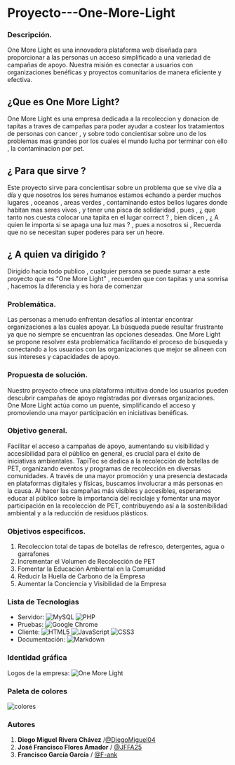 # Proyecto---One-More-Light
### Descripción. 
One More Light es una innovadora plataforma web diseñada para proporcionar a las personas un acceso simplificado a una variedad de campañas de apoyo. Nuestra misión es conectar a usuarios con organizaciones benéficas y proyectos comunitarios de manera eficiente y efectiva.
## ¿Que es One More Light?

One More Light es una empresa dedicada a la recoleccion y donacion de tapitas a traves de campañas para poder ayudar a costear los tratamientos de personas con cancer ,
y sobre todo concientisar sobre uno de los problemas mas grandes por los cuales el mundo lucha por terminar con ello , la contaminacion por pet.

## ¿ Para que sirve ?

Este proyecto sirve para concientisar sobre un problema que se vive día a día y que nosotros los seres humanos estamos echando a perder muchos lugares , oceanos , areas verdes , contaminando estos bellos lugares donde habitan mas seres vivos , y tener una pisca de solidaridad , pues , ¿ que tanto nos cuesta colocar una tapita en el lugar
correct ? , bien dicen , ¿ A quien le importa si se apaga una luz mas ? , pues a nosotros si , Recuerda que no se necesitan super poderes para ser un heore.

## ¿ A quien va dirigido ?
Dirigido hacia todo publico , cualquier persona se puede sumar a este proyecto  que es "One More Light" , recuerden que con tapitas y una sonrisa , hacemos la diferencia
y es hora de comenzar 

### Problemática. 
Las personas a menudo enfrentan desafíos al intentar encontrar organizaciones a las cuales apoyar. La búsqueda puede resultar frustrante ya que no siempre se encuentran las opciones deseadas. One More Light se propone resolver esta problemática facilitando el proceso de búsqueda y conectando a los usuarios con las organizaciones que mejor se alineen con sus intereses y capacidades de apoyo.

### Propuesta de solución. 
Nuestro proyecto ofrece una plataforma intuitiva donde los usuarios pueden descubrir campañas de apoyo registradas por diversas organizaciones. One More Light actúa como un puente, simplificando el acceso y promoviendo una mayor participación en iniciativas benéficas.

### Objetivo general. 
Facilitar el acceso a campañas de apoyo, aumentando su visibilidad y accesibilidad para el público en general, es crucial para el éxito de iniciativas ambientales. TapiTec se dedica a la recolección de botellas de PET, organizando eventos y programas de recolección en diversas comunidades. A través de una mayor promoción y una presencia destacada en plataformas digitales y físicas, buscamos involucrar a más personas en la causa. Al hacer las campañas más visibles y accesibles, esperamos educar al público sobre la importancia del reciclaje y fomentar una mayor participación en la recolección de PET, contribuyendo así a la sostenibilidad ambiental y a la reducción de residuos plásticos.

### Objetivos especificos. 
1. Recoleccion total de tapas de botellas de refresco, detergentes, agua o garrafones
2. Incrementar el Volumen de Recolección de PET
3. Fomentar la Educación Ambiental en la Comunidad
4. Reducir la Huella de Carbono de la Empresa
5. Aumentar la Conciencia y Visibilidad de la Empresa

### Lista de Tecnologias
- Servidor: ![MySQL](https://img.shields.io/badge/mysql-4479A1.svg?style=for-the-badge&logo=mysql&logoColor=white) ![PHP](https://img.shields.io/badge/php-%23777BB4.svg?style=for-the-badge&logo=php&logoColor=white)
- Pruebas: ![Google Chrome](https://img.shields.io/badge/Google%20Chrome-4285F4?style=for-the-badge&logo=GoogleChrome&logoColor=white)
- Cliente: ![HTML5](https://img.shields.io/badge/html5-%23E34F26.svg?style=for-the-badge&logo=html5&logoColor=white) ![JavaScript](https://img.shields.io/badge/javascript-%23323330.svg?style=for-the-badge&logo=javascript&logoColor=%23F7DF1E) ![CSS3](https://img.shields.io/badge/css3-%231572B6.svg?style=for-the-badge&logo=css3&logoColor=white)
- Documentación: ![Markdown](https://img.shields.io/badge/markdown-%23000000.svg?style=for-the-badge&logo=markdown&logoColor=white)

### Identidad gráfica
Logos de la empresa:
![One More Light]()

### Paleta de colores
![colores]()

### Autores
1. **Diego Miguel Rivera Chávez** /[@DiegoMiguel04](https://github.com/DiegoMiguel04)
2. **José Francisco Flores Amador** / [@JFFA25](https://github.com/JFFA25)
3. **Francisco García García** / [@F-ank](https://github.com/F-ank)
